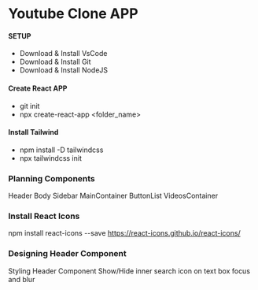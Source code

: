 # Youtube Clone APP

####    SETUP   ####
- Download & Install VsCode
- Download & Install Git
- Download & Install NodeJS

#### Create React APP ####
- git init
- npx create-react-app <folder_name>

#### Install Tailwind ####
- npm install -D tailwindcss
- npx tailwindcss init

### Planning Components ###
Header
Body
    Sidebar
    MainContainer
        ButtonList
        VideosContainer

### Install React Icons ###
npm install react-icons --save
https://react-icons.github.io/react-icons/

### Designing Header Component ###
Styling Header Component
Show/Hide inner search icon on text box focus and blur 